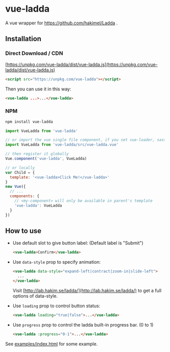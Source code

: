 # vue-ladda

A vue wrapper for https://github.com/hakimel/Ladda .

## Installation

### Direct Download / CDN

[https://unpkg.com/vue-ladda/dist/vue-ladda.js](https://unpkg.com/vue-ladda/dist/vue-ladda.js)

```html
<script src="https://unpkg.com/vue-ladda"></script>
```

Then you can use it in this way:

```html
<vue-ladda ...>...</vue-ladda>
```

### NPM

```bash
npm install vue-ladda
```

```javascript
import VueLadda from 'vue-ladda'

// or import the vue single file component, if you set vue-loader, sass-loader and babel properly.
import VueLadda from 'vue-ladda/src/vue-ladda.vue'

// then register it globally
Vue.component('vue-ladda', VueLadda)

// or locally
var Child = {
  template: '<vue-ladda>Click Me!</vue-ladda>'
}
new Vue({
  // ...
  components: {
    // <my-component> will only be available in parent's template
    'vue-ladda': VueLadda
  }
})
```

## How to use

- Use default slot to give button label: (Default label is "Submit")

    ```html
    <vue-ladda>Confirm</vue-ladda>
    ```

- Use `data-style` prop to specify animation:

    ```html
    <vue-ladda data-style="expand-left|contract|zoom-in|slide-left">
      ...
    </vue-ladda>
    ```
    
    Visit [http://lab.hakim.se/ladda/](http://lab.hakim.se/ladda/) to get a full options of data-style.

- Use `loading` prop to control button status:
    
    ```html
    <vue-ladda loading="true|false">...</vue-ladda>
    ```
    
- Use `progress` prop to control the ladda built-in progress bar. (0 to 1)

    ```html
    <vue-ladda :progress="0-1">...</vue-ladda>
    ```

See [examples/index.html](examples/index.html) for some example.